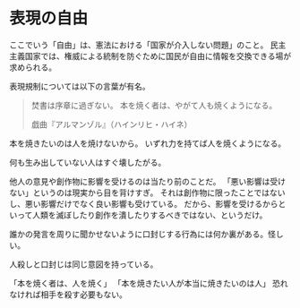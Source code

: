 # 表現の自由

ここでいう「自由」は、憲法における「国家が介入しない問題」のこと。
民主主義国家では、権威による統制を防ぐために国民が自由に情報を交換できる場が求められる。

表現規制については以下の言葉が有名。

> 焚書は序章に過ぎない。 本を焼く者は、やがて人も焼くようになる。
>
> 戯曲『アルマンゾル』（ハインリヒ・ハイネ）

本を焼きたいのは人を焼けないから。
いずれ力を持てば人を焼くようになる。

何も生み出していない人はすぐ壊したがる。

他人の意見や創作物に影響を受けるのは当たり前のことだ。
「悪い影響は受けない」というのは現実から目を背けすぎ。
それは創作物に限ったことではないし、悪い影響だけでなく良い影響も受けている。
だから、影響を受けるからといって人類を滅ぼしたり創作を潰したりするべきではない、というだけ。

誰かの発言を周りに聞かせないように口封じする行為には何か裏がある。怪しい。

人殺しと口封じは同じ意図を持っている。

「本を焼く者は、人を焼く」
「本を焼きたい人が本当に焼きたいのは人」
恐れなければ相手を殺す必要もない。
